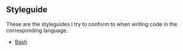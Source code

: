 ## Styleguide

These are the styleguides I try to conform to when writing code in the corresponding language.

* [Bash](https://github.com/erikberglund/Scripts/blob/master/styleguide/bash.md)
